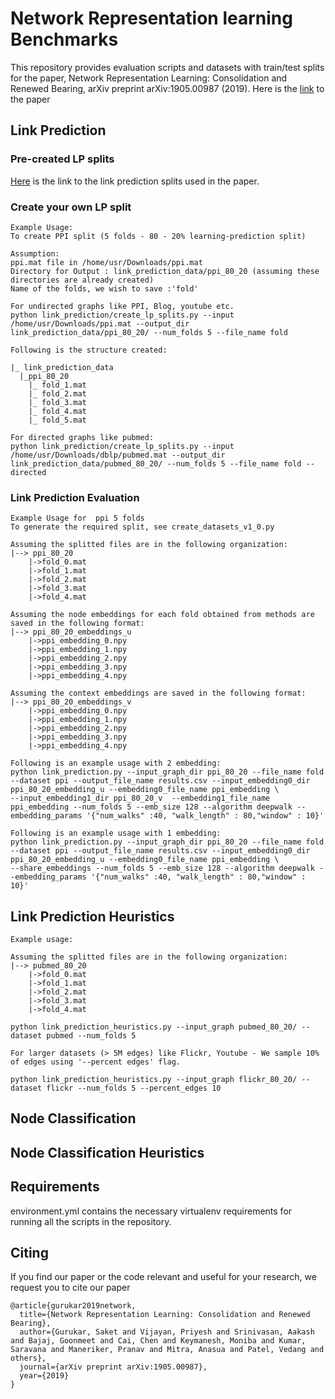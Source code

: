 # Network Representation learning Benchmarks

This repository provides evaluation scripts and datasets with train/test splits for the paper, Network Representation Learning: Consolidation and Renewed Bearing, arXiv preprint arXiv:1905.00987 (2019).
Here is the [link](https://arxiv.org/pdf/1905.00987.pdf) to the paper

## Link Prediction

### Pre-created LP splits
[Here](https://app.box.com/s/idz6xv8l4mlivtgmyw0sd85l2jhi0pji) is the link to the link prediction splits used in the paper.

### Create your own LP split
```
Example Usage:
To create PPI split (5 folds - 80 - 20% learning-prediction split)

Assumption:
ppi.mat file in /home/usr/Downloads/ppi.mat
Directory for Output : link_prediction_data/ppi_80_20 (assuming these directories are already created)
Name of the folds, we wish to save :'fold'

For undirected graphs like PPI, Blog, youtube etc.
python link_prediction/create_lp_splits.py --input /home/usr/Downloads/ppi.mat --output_dir link_prediction_data/ppi_80_20/ --num_folds 5 --file_name fold

Following is the structure created:

|_ link_prediction_data
  |_ppi_80_20
    |_ fold_1.mat
    |_ fold_2.mat
    |_ fold_3.mat
    |_ fold_4.mat
    |_ fold_5.mat

For directed graphs like pubmed:
python link_prediction/create_lp_splits.py --input /home/usr/Downloads/dblp/pubmed.mat --output_dir link_prediction_data/pubmed_80_20/ --num_folds 5 --file_name fold --directed
```
### Link Prediction Evaluation
```
Example Usage for  ppi 5 folds
To generate the required split, see create_datasets_v1_0.py

Assuming the splitted files are in the following organization:
|--> ppi_80_20
    |->fold_0.mat
    |->fold_1.mat
    |->fold_2.mat
    |->fold_3.mat
    |->fold_4.mat

Assuming the node embeddings for each fold obtained from methods are saved in the following format:
|--> ppi_80_20_embeddings_u
    |->ppi_embedding_0.npy
    |->ppi_embedding_1.npy
    |->ppi_embedding_2.npy
    |->ppi_embedding_3.npy
    |->ppi_embedding_4.npy

Assuming the context embeddings are saved in the following format:
|--> ppi_80_20_embeddings_v
    |->ppi_embedding_0.npy
    |->ppi_embedding_1.npy
    |->ppi_embedding_2.npy
    |->ppi_embedding_3.npy
    |->ppi_embedding_4.npy

Following is an example usage with 2 embedding:
python link_prediction.py --input_graph_dir ppi_80_20 --file_name fold --dataset ppi --output_file_name results.csv --input_embedding0_dir ppi_80_20_embedding_u --embedding0_file_name ppi_embedding \
--input_embedding1_dir ppi_80_20_v  --embedding1_file_name ppi_embedding --num_folds 5 --emb_size 128 --algorithm deepwalk --embedding_params '{"num_walks" :40, "walk_length" : 80,"window" : 10}' 

Following is an example usage with 1 embedding:
python link_prediction.py --input_graph_dir ppi_80_20 --file_name fold --dataset ppi --output_file_name results.csv --input_embedding0_dir ppi_80_20_embedding_u --embedding0_file_name ppi_embedding \
--share_embeddings --num_folds 5 --emb_size 128 --algorithm deepwalk --embedding_params '{"num_walks" :40, "walk_length" : 80,"window" : 10}'   
```

## Link Prediction Heuristics
```
Example usage:

Assuming the splitted files are in the following organization:
|--> pubmed_80_20
    |->fold_0.mat
    |->fold_1.mat
    |->fold_2.mat
    |->fold_3.mat
    |->fold_4.mat

python link_prediction_heuristics.py --input_graph pubmed_80_20/ --dataset pubmed --num_folds 5

For larger datasets (> 5M edges) like Flickr, Youtube - We sample 10% of edges using '--percent edges' flag.

python link_prediction_heuristics.py --input_graph flickr_80_20/ --dataset flickr --num_folds 5 --percent_edges 10   
```


## Node Classification

## Node Classification Heuristics

## Requirements
environment.yml contains the necessary virtualenv requirements for running all the scripts in the repository. 

## Citing
If you find our paper or the code relevant and useful for your research, we request you to cite our paper
```
@article{gurukar2019network,
  title={Network Representation Learning: Consolidation and Renewed Bearing},
  author={Gurukar, Saket and Vijayan, Priyesh and Srinivasan, Aakash and Bajaj, Goonmeet and Cai, Chen and Keymanesh, Moniba and Kumar, Saravana and Maneriker, Pranav and Mitra, Anasua and Patel, Vedang and others},
  journal={arXiv preprint arXiv:1905.00987},
  year={2019}
}
```

